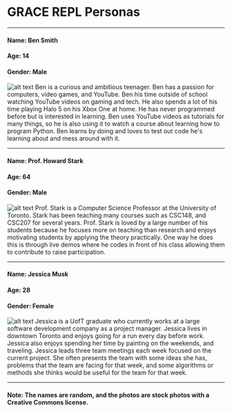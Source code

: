 [ben]: https://github.com/UTMCSC301/final-project-grace_ubryte/blob/master/docs/images/ben.jpg?raw=true "Ben Smith"
[howard]: https://github.com/UTMCSC301/final-project-grace_ubryte/blob/master/docs/images/howard.jpg?raw=true "Prof. Howard Stark"
[jessica]: https://github.com/UTMCSC301/final-project-grace_ubryte/blob/master/docs/images/jessica.jpeg?raw=true "Jessica Musk"



# GRACE REPL Personas
---
#### Name: Ben Smith
#### Age: 14
#### Gender: Male

![alt text][ben]
Ben is a curious and ambitious teenager. Ben has a passion for computers, video games, and YouTube. Ben his time outside of school watching YouTube videos on gaming and tech. He also spends a lot of his time playing Halo 5 on his Xbox One at home. He has never programmed before but is interested in learning. Ben uses YouTube videos as tutorials for many things, so he is also using it to watch a course about learning how to program Python. Ben learns by doing and loves to test out code he's learning about and mess around with it.
***
#### Name: Prof. Howard Stark
#### Age: 64
#### Gender: Male

![alt text][howard]
Prof. Stark is a Computer Science Professor at the University of Toronto. Stark has been teaching many courses such as CSC148, and CSC207 for several years. Prof. Stark is loved by a large number of his students because he focuses more on teaching than research and enjoys motivating students by applying the theory practically. One way he does this is through live demos where he codes in front of his class allowing them to contribute to raise participation.
 ***
#### Name: Jessica Musk
#### Age: 28
#### Gender: Female

![alt text][jessica]
Jessica is a UofT graduate who currently works at a large software development company as a project manager. Jessica lives in downtown Toronto and enjoys going for a run every day before work. Jessica also enjoys spending her time by painting on the weekends, and traveling. Jessica leads three team meetings each week focused on the current project. She often presents the team with some ideas she has, problems that the team are facing for that week, and some algorithms or methods she thinks would be useful for the team for that week. 

---
#### Note: The names are random, and the photos are stock photos with a Creative Commons license. 